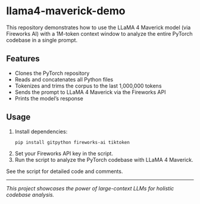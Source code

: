 # llama4-maverick-demo

This repository demonstrates how to use the LLaMA 4 Maverick model (via Fireworks AI) with a 1M-token context window to analyze the entire PyTorch codebase in a single prompt.

## Features
- Clones the PyTorch repository
- Reads and concatenates all Python files
- Tokenizes and trims the corpus to the last 1,000,000 tokens
- Sends the prompt to LLaMA 4 Maverick via the Fireworks API
- Prints the model’s response

## Usage
1. Install dependencies:
   ```bash
   pip install gitpython fireworks-ai tiktoken
   ```
2. Set your Fireworks API key in the script.
3. Run the script to analyze the PyTorch codebase with LLaMA 4 Maverick.

See the script for detailed code and comments.

---

*This project showcases the power of large-context LLMs for holistic codebase analysis.*